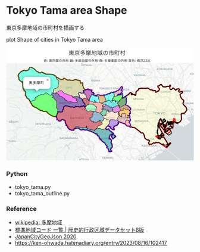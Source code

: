 Tokyo Tama area Shape
===============

東京多摩地域の市町村を描画する

plot Shape of cities in Tokyo Tama area

![tokyo tama area shape](https://github.com/ohwada/World_Countries/blob/main/japan_municipaliy/folium/tokyo/tokyo_tama_area_shape/screenshots/tokyo_tama_area_shape_outline.png)

### Python  

- tokyo_tama.py
- tokyo_tama_outline.py

### Reference

- [wikipedia: 多摩地域](https://ja.wikipedia.org/wiki/%E5%A4%9A%E6%91%A9%E5%9C%B0%E5%9F%9F)
- [標準地域コード 一覧 | 歴史的行政区域データセットβ版](https://geoshape.ex.nii.ac.jp/city/code/)
- [JapanCityGeoJson 2020](https://github.com/niiyz/JapanCityGeoJson)
- https://ken-ohwada.hatenadiary.org/entry/2023/08/16/102417



